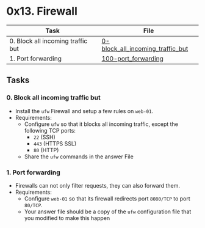 # 0x13. Firewall

| Task | File |
| ---- | ---- |
| 0. Block all incoming traffic but | [0-block_all_incoming_traffic_but](./0-block_all_incoming_traffic_but) |
| 1. Port forwarding | [100-port_forwarding](./100-port_forwarding) |

## Tasks
### 0. Block all incoming traffic but
* Install the `ufw` Firewall and setup a few rules on `web-01`.
* Requirements:
    * Configure `ufw` so that it blocks all incoming traffic, except the following TCP ports:
        * `22` (SSH)
        * `443` (HTTPS SSL)
        * `80` (HTTP)
    * Share the `ufw` commands in the answer File
### 1. Port forwarding
* Firewalls can not only filter requests, they can also forward them.
* Requirements:
    * Configure `web-01` so that its firewall redirects port `8080/TCP` to port `80/TCP`.
    * Your answer file should be a copy of the `ufw` configuration file that you modified to make this happen
